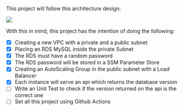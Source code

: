 This project will follow this architecture design:

![](media/architecture.png)

With this in mind, this project has the intention of doing the following:

- [x] Creating a new VPC with a private and a public subnet
- [x] Placing an RDS MySQL inside the private Subnet
- [x] The RDS must have a random password
- [x] The RDS password will be stored in a SSM Parameter Store
- [x] Creating an AutoScaling Group in the public subnet with a Load Balancer
- [x] Each instance will serve an api which returns the database version
- [ ] Write an Unit Test to check if the version returned on the api is the correct one
- [ ] Set all this project using Github Actions